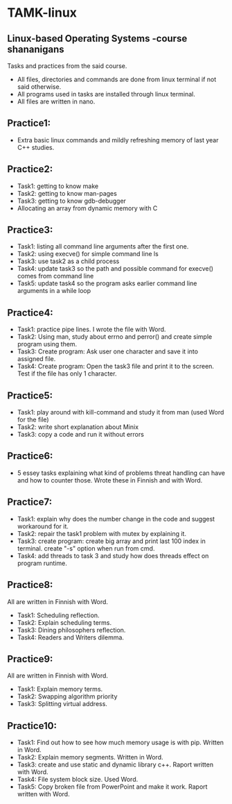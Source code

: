 # TAMK-linux
Linux-based Operating Systems -course shananigans
-------------------------------------------------

Tasks and practices from the said course.
- All files, directories and commands are done from linux terminal if not said otherwise.
- All programs used in tasks are installed through linux terminal.
- All files are written in nano.

Practice1:
----------
- Extra basic linux commands and mildly refreshing memory of last year C++ studies.

Practice2:
----------
- Task1: getting to know make
- Task2: getting to know man-pages
- Task3: getting to know gdb-debugger
- Allocating an array from dynamic memory with C

Practice3:
----------
- Task1: listing all command line arguments after the first one.
- Task2: using execve() for simple command line ls
- Task3: use task2 as a child process
- Task4: update task3 so the path and possible command for execve() comes from command line 
- Task5: update task4 so the program asks earlier command line arguments in a while loop

Practice4:
----------
- Task1: practice pipe lines. I wrote the file with Word.
- Task2: Using man, study about errno and perror() and create simple program using them.
- Task3: Create program: Ask user one character and save it into assigned file.
- Task4: Create program: Open the task3 file and print it to the screen. Test if the file has only 1 character.

Practice5:
----------
- Task1: play around with kill-command and study it from man (used Word for the file)
- Task2: write short explanation about Minix
- Task3: copy a code and run it without errors

Practice6:
----------
- 5 essey tasks explaining what kind of problems threat handling can have and how to counter those. Wrote these in Finnish and with Word.

Practice7:
----------
- Task1: explain why does the number change in the code and suggest workaround for it.
- Task2: repair the task1 problem with mutex by explaining it.
- Task3: create program: create big array and print last 100 index in terminal. create "-s" option when run from cmd.
- Task4: add threads to task 3 and study how does threads effect on program runtime.

Practice8:
----------
All are written in Finnish with Word.
- Task1: Scheduling reflection.
- Task2: Explain scheduling terms.
- Task3: Dining philosophers reflection.
- Task4: Readers and Writers dilemma.

Practice9:
----------
All are written in Finnish with Word.
- Task1: Explain memory terms.
- Task2: Swapping algorithm priority
- Task3: Splitting virtual address.

Practice10:
-----------
- Task1: Find out how to see how much memory usage is with pip. Written in Word.
- Task2: Explain memory segments. Written in Word.
- Task3: create and use static and dynamic library c++. Raport written with Word.
- Task4: File system block size. Used Word.
- Task5: Copy broken file from PowerPoint and make it work. Raport written with Word.

